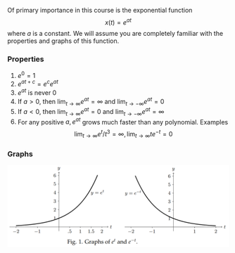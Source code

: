Of primary importance in this course is the exponential function
$$x(t)=e^{at}$$
where $a$ is a constant. We will assume you are completely familiar with the properties and graphs of this function.

### Properties
1. $e^0=1$
2. $e^{at+c}=e^ce^{at}$
3. $e^{at}$ is never 0
4. If $a>0$, then $\lim_{t \to \infty} e^{at}=\infty$ and $\lim_{t \to -\infty} e^{at}=0$
5. If $a<0$, then $\lim_{t \to \infty} e^{at}=0$ and $\lim_{t \to -\infty} e^{at}=\infty$
6. For any positive $a, e^{at}$ grows much faster than any polynomial. Examples
$$\lim_{t \to \infty} e^t/t^3=\infty, \lim_{t \to \infty} te^{-t}=0$$

### Graphs
![](pic010101.png)
